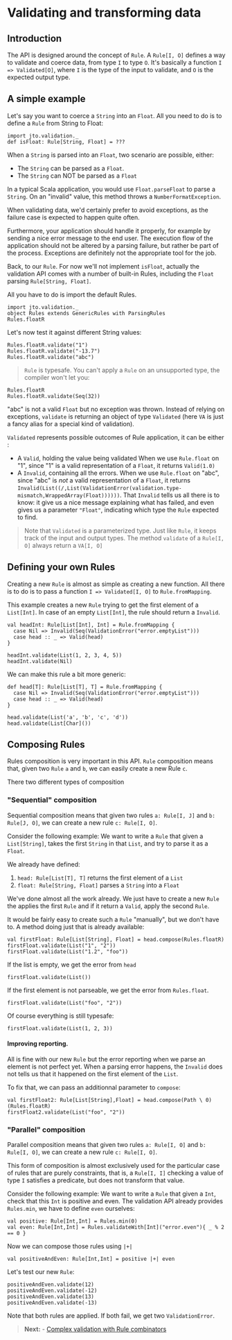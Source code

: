 # Validating and transforming data

## Introduction

The API is designed around the concept of `Rule`. A `Rule[I, O]` defines a way to validate and coerce data, from type `I` to type `O`. It's basically a function `I => Validated[O]`, where `I` is the type of the input to validate, and `O` is the expected output type.

## A simple example

Let's say you want to coerce a `String` into an `Float`.
All you need to do is to define a `Rule` from String to Float:

```tut
import jto.validation._
def isFloat: Rule[String, Float] = ???
```

When a `String` is parsed into an `Float`, two scenario are possible, either:

- The `String` can be parsed as a `Float`.
- The `String` can NOT be parsed as a `Float`

In a typical Scala application, you would use `Float.parseFloat` to parse a `String`. On an "invalid" value, this method throws a `NumberFormatException`.

When validating data, we'd certainly prefer to avoid exceptions, as the failure case is expected to happen quite often.

Furthermore, your application should handle it properly, for example by sending a nice error message to the end user. The execution flow of the application should not be altered by a parsing failure, but rather be part of the process. Exceptions are definitely not the appropriate tool for the job.

Back, to our `Rule`. For now we'll not implement `isFloat`, actually the validation API comes with a number of built-in Rules, including the `Float` parsing `Rule[String, Float]`.

All you have to do is import the default Rules.

```tut
import jto.validation._
object Rules extends GenericRules with ParsingRules
Rules.floatR
```

Let's now test it against different String values:

```tut
Rules.floatR.validate("1")
Rules.floatR.validate("-13.7")
Rules.floatR.validate("abc")
```

> `Rule` is typesafe. You can't apply a `Rule` on an unsupported type, the compiler won't let you:
>
```tut:nofail
Rules.floatR
Rules.floatR.validate(Seq(32))
```

"abc" is not a valid `Float` but no exception was thrown. Instead of relying on exceptions, `validate` is returning an object of type `Validated` (here `VA` is just a fancy alias for a special kind of validation).

`Validated` represents possible outcomes of Rule application, it can be either :

- A `Valid`, holding the value being validated
  When we use `Rule.float` on "1", since "1" is a valid representation of a `Float`, it returns `Valid(1.0)`
- A `Invalid`, containing all the errors.
  When we use `Rule.float` on "abc", since "abc" is *not* a valid representation of a `Float`, it returns `Invalid(List((/,List(ValidationError(validation.type-mismatch,WrappedArray(Float))))))`. That `Invalid` tells us all there is to know: it give us a nice message explaining what has failed, and even gives us a parameter `"Float"`, indicating which type the `Rule` expected to find.

> Note that `Validated` is a parameterized type. Just like `Rule`, it keeps track of the input and output types.
The method `validate` of a `Rule[I, O]` always return a `VA[I, O]`

## Defining your own Rules

Creating a new `Rule` is almost as simple as creating a new function.
All there is to do is to pass a function `I => Validated[I, O]` to `Rule.fromMapping`.

This example creates a new `Rule` trying to get the first element of a `List[Int]`.
In case of an empty `List[Int]`, the rule should return a `Invalid`.

```tut
val headInt: Rule[List[Int], Int] = Rule.fromMapping {
  case Nil => Invalid(Seq(ValidationError("error.emptyList")))
  case head :: _ => Valid(head)
}
```

```tut
headInt.validate(List(1, 2, 3, 4, 5))
headInt.validate(Nil)
```

We can make this rule a bit more generic:

```tut
def head[T]: Rule[List[T], T] = Rule.fromMapping {
  case Nil => Invalid(Seq(ValidationError("error.emptyList")))
  case head :: _ => Valid(head)
}
```

```tut
head.validate(List('a', 'b', 'c', 'd'))
head.validate(List[Char]())
```

## Composing Rules

Rules composition is very important in this API. `Rule` composition means that, given two `Rule` `a` and `b`, we can easily create a new Rule `c`.

There two different types of composition

### "Sequential" composition

Sequential composition means that given two rules `a: Rule[I, J]` and `b: Rule[J, O]`, we can create a new rule `c: Rule[I, O]`.

Consider the following example: We want to write a `Rule` that given a `List[String]`, takes the first `String` in that `List`, and try to parse it as a `Float`.

We already have defined:

1. `head: Rule[List[T], T]` returns the first element of a `List`
2. `float: Rule[String, Float]` parses a `String` into a `Float`

We've done almost all the work already. We just have to create a new `Rule` the applies the first `Rule` and if it return a `Valid`, apply the second `Rule`.

It would be fairly easy to create such a `Rule` "manually", but we don't have to. A method doing just that is already available:

```tut
val firstFloat: Rule[List[String], Float] = head.compose(Rules.floatR)
firstFloat.validate(List("1", "2"))
firstFloat.validate(List("1.2", "foo"))
```

If the list is empty, we get the error from `head`

```tut
firstFloat.validate(List())
```

If the first element is not parseable, we get the error from `Rules.float`.

```tut
firstFloat.validate(List("foo", "2"))
```

Of course everything is still typesafe:

```tut:nofail
firstFloat.validate(List(1, 2, 3))
```

#### Improving reporting.

All is fine with our new `Rule` but the error reporting when we parse an element is not perfect yet.
When a parsing error happens, the `Invalid` does not tells us that it happened on the first element of the `List`.

To fix that, we can pass  an additionnal parameter to `compose`:

```tut
val firstFloat2: Rule[List[String],Float] = head.compose(Path \ 0)(Rules.floatR)
firstFloat2.validate(List("foo", "2"))
```

### "Parallel" composition

Parallel composition means that given two rules `a: Rule[I, O]` and `b: Rule[I, O]`, we can create a new rule `c: Rule[I, O]`.

This form of composition is almost exclusively used for the particular case of rules that are purely constraints, that is, a `Rule[I, I]` checking a value of type `I` satisfies a predicate, but does not transform that value.

Consider the following example: We want to write a `Rule` that given a `Int`, check that this `Int` is positive and even.
The validation API already provides `Rules.min`, we have to define `even` ourselves:

```tut
val positive: Rule[Int,Int] = Rules.min(0)
val even: Rule[Int,Int] = Rules.validateWith[Int]("error.even"){ _ % 2 == 0 }
```

Now we can compose those rules using `|+|`

```tut
val positiveAndEven: Rule[Int,Int] = positive |+| even
```

Let's test our new `Rule`:

```tut
positiveAndEven.validate(12)
positiveAndEven.validate(-12)
positiveAndEven.validate(13)
positiveAndEven.validate(-13)
```

Note that both rules are applied. If both fail, we get two `ValidationError`.

> **Next:** - [Complex validation with Rule combinators](ScalaValidationRuleCombinators.md)
